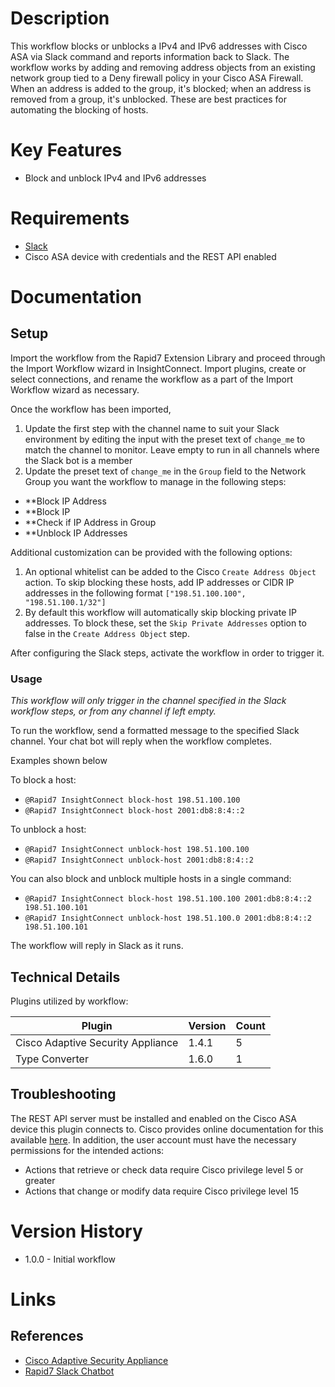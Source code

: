 # Description

This workflow blocks or unblocks a IPv4 and IPv6 addresses with Cisco ASA via Slack command and reports information back to Slack.
The workflow works by adding and removing address objects from an existing network group tied to a Deny firewall policy in your Cisco ASA Firewall.
When an address is added to the group, it's blocked; when an address is removed from a group, it's unblocked. These are best practices for automating the blocking of hosts.

# Key Features

* Block and unblock IPv4 and IPv6 addresses

# Requirements

* [Slack](https://insightconnect.help.rapid7.com/docs/configure-slack-for-chatops)
* Cisco ASA device with credentials and the REST API enabled

# Documentation

## Setup

Import the workflow from the Rapid7 Extension Library and proceed through the Import Workflow wizard in InsightConnect. Import plugins, create or select connections, and rename the workflow as a part of the Import Workflow wizard as necessary.

Once the workflow has been imported,

1. Update the first step with the channel name to suit your Slack environment by editing the input with the preset text of `change_me` to match the channel to monitor. Leave empty to run in all channels where the Slack bot is a member
2. Update the preset text of `change_me` in the `Group` field to the Network Group you want the workflow to manage in the following steps:

* **Block IP Address
* **Block IP
* **Check if IP Address in Group
* **Unblock IP Addresses

Additional customization can be provided with the following options:

1. An optional whitelist can be added to the Cisco `Create Address Object` action. To skip blocking these hosts, add IP addresses or CIDR IP addresses in the following format `["198.51.100.100", "198.51.100.1/32"]`
2. By default this workflow will automatically skip blocking private IP addresses. To block these, set the `Skip Private Addresses` option to false in the `Create Address Object` step.

After configuring the Slack steps, activate the workflow in order to trigger it.

### Usage

*This workflow will only trigger in the channel specified in the Slack workflow steps, or from any channel if left empty.*

To run the workflow, send a formatted message to the specified Slack channel. Your chat bot will reply when the workflow completes.

Examples shown below

To block a host:
* `@Rapid7 InsightConnect block-host 198.51.100.100`
* `@Rapid7 InsightConnect block-host 2001:db8:8:4::2`

To unblock a host:
* `@Rapid7 InsightConnect unblock-host 198.51.100.100`
* `@Rapid7 InsightConnect unblock-host 2001:db8:8:4::2`

You can also block and unblock multiple hosts in a single command:
* `@Rapid7 InsightConnect block-host 198.51.100.100 2001:db8:8:4::2 198.51.100.101`
* `@Rapid7 InsightConnect unblock-host 198.51.100.0 2001:db8:8:4::2 198.51.100.101`

The workflow will reply in Slack as it runs.

## Technical Details

Plugins utilized by workflow:

|Plugin|Version|Count|
|----|----|--------|
|Cisco Adaptive Security Appliance|1.4.1|5|
|Type Converter|1.6.0|1|

## Troubleshooting

The REST API server must be installed and enabled on the Cisco ASA device this plugin connects to. Cisco provides online documentation for this available [here](https://www.cisco.com/c/en/us/td/docs/security/asa/api/qsg-asa-api.html). In addition, the user account must have the necessary permissions for the intended actions:

* Actions that retrieve or check data require Cisco privilege level 5 or greater
* Actions that change or modify data require Cisco privilege level 15

# Version History

* 1.0.0 - Initial workflow

# Links

## References

* [Cisco Adaptive Security Appliance](https://www.cisco.com/c/en/us/products/security/adaptive-security-appliance-asa-software/index.html)
* [Rapid7 Slack Chatbot](https://insightconnect.help.rapid7.com/docs/configure-slack-for-chatops)

